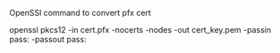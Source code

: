 OpenSSl command to convert pfx cert

openssl pkcs12 -in cert.pfx -nocerts -nodes -out cert_key.pem -passin pass: -passout pass:
